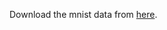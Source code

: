 Download the mnist data from [here](https://drive.google.com/file/d/1V7g7Q4XPGyVK_iML2A0iqmM2hLdGK_RA/view?usp=sharing).